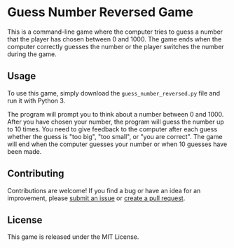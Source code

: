 # Guess Number Reversed Game

This is a command-line game where the computer tries to guess a number that the player has chosen between 0 and 1000. The game ends when the computer correctly guesses the number or the player switches the number during the game.

## Usage

To use this game, simply download the `guess_number_reversed.py` file and run it with Python 3.

The program will prompt you to think about a number between 0 and 1000. After you have chosen your number, the program will guess the number up to 10 times. You need to give feedback to the computer after each guess whether the guess is "too big", "too small", or "you are correct". The game will end when the computer guesses your number or when 10 guesses have been made.

## Contributing

Contributions are welcome! If you find a bug or have an idea for an improvement, please [submit an issue](https://github.com/Kajetan7/Guess_Number_Reversed/issues) or [create a pull request](https://github.com/Kajetan7/Guess_Number_Reversed/pulls).

## License

This game is released under the MIT License.
